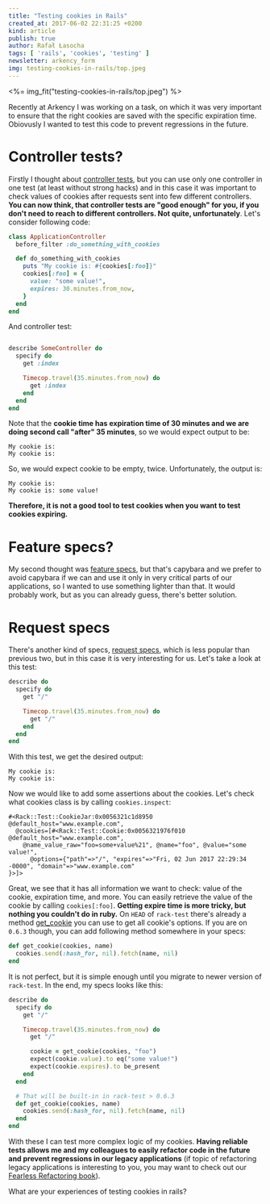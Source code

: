 ```yaml
---
title: "Testing cookies in Rails"
created_at: 2017-06-02 22:31:25 +0200
kind: article
publish: true
author: Rafał Łasocha
tags: [ 'rails', 'cookies', 'testing' ]
newsletter: arkency_form
img: testing-cookies-in-rails/top.jpeg
---
```


<%= img_fit("testing-cookies-in-rails/top.jpeg") %>

Recently at Arkency I was working on a task, on which it was very important to 
ensure that the right cookies are saved with the specific expiration time. Obiovusly 
I wanted to test this code to prevent regressions in the future.

<!-- more -->

# Controller tests?

Firstly I thought about [controller tests](https://relishapp.com/rspec/rspec-rails/v/3-6/docs/controller-specs), but you can use only one controller in
one test (at least without strong hacks) and in this case it was important to check
values of cookies after requests sent into few different controllers. **You can now think, that controller
tests are "good enough" for you, if you don't need to reach to different controllers. Not quite, unfortunately**.
Let's consider following code:

```ruby
class ApplicationController
  before_filter :do_something_with_cookies

  def do_something_with_cookies
    puts "My cookie is: #{cookies[:foo]}"
    cookies[:foo] = {
      value: "some value!",
      expires: 30.minutes.from_now,
    }
  end
end
```

And controller test:

```ruby

describe SomeController do
  specify do
    get :index

    Timecop.travel(35.minutes.from_now) do
      get :index
    end
  end
end
```

Note that the **cookie time has expiration time of 30 minutes and we are doing second call
"after" 35 minutes**, so we would expect output to be:

```
My cookie is:
My cookie is:
```

So, we would expect cookie to be empty, twice. Unfortunately, the output is:

```
My cookie is:
My cookie is: some value!
```

**Therefore, it is not a good tool to test cookies when you want to test cookies
expiring.**

# Feature specs?

My second thought was [feature specs](https://relishapp.com/rspec/rspec-rails/v/3-6/docs/feature-specs/feature-spec), but that's capybara and we prefer to avoid capybara if we can
and use it only in very critical parts of our applications, so I wanted to use something lighter than that.
It would probably work, but as you can already guess, there's better solution.

# Request specs

There's another kind of specs, [request specs](https://relishapp.com/rspec/rspec-rails/v/3-6/docs/request-specs/request-spec), which is less popular than previous two, but in this
case it is very interesting for us. Let's take a look at this test:

```ruby
describe do
  specify do
    get "/"

    Timecop.travel(35.minutes.from_now) do
      get "/"
    end
  end
end
```

With this test, we get the desired output:

```
My cookie is:
My cookie is:
```

Now we would like to add some assertions about the cookies. Let's check what
cookies class is by calling `cookies.inspect`:

```
#<Rack::Test::CookieJar:0x0056321c1d8950 @default_host="www.example.com", 
  @cookies=[#<Rack::Test::Cookie:0x0056321976f010 @default_host="www.example.com", 
    @name_value_raw="foo=some+value%21", @name="foo", @value="some value!", 
      @options={"path"=>"/", "expires"=>"Fri, 02 Jun 2017 22:29:34 -0000", "domain"=>"www.example.com"
}>]>
```

Great, we see that it has all information we want to check: value of the cookie,
expiration time, and more. You can easily retrieve the value of the cookie by calling
`cookies[:foo]`. **Getting expire time is more tricky, but nothing you couldn't do in ruby.**
On `HEAD` of `rack-test` there's already a method [get_cookie](https://github.com/rack-test/rack-test/blob/a396bd16a1bcdb8a3fc668bd238688911db32199/lib/rack/test/cookie_jar.rb#L130-L132) you can use to get all cookie's options.
If you are on `0.6.3` though, you can add following method somewhere in your specs:

```ruby
def get_cookie(cookies, name)
  cookies.send(:hash_for, nil).fetch(name, nil)
end
```

It is not perfect, but it is simple enough until you migrate to newer version of `rack-test`. In the end, my specs looks like this:

```ruby
describe do
  specify do
    get "/"

    Timecop.travel(35.minutes.from_now) do
      get "/"

      cookie = get_cookie(cookies, "foo")
      expect(cookie.value).to eq("some value!")
      expect(cookie.expires).to be_present
    end
  end

  # That will be built-in in rack-test > 0.6.3
  def get_cookie(cookies, name)
    cookies.send(:hash_for, nil).fetch(name, nil)
  end
end
```

With these I can test more complex logic of my cookies. **Having reliable tests
allows me and my colleagues to easily refactor code in the future and prevent
regressions in our legacy applications** (if topic of refactoring legacy applications
is interesting to you, you may want to check out our [Fearless Refactoring book](http://rails-refactoring.com/)).

What are your experiences of testing cookies in rails?
